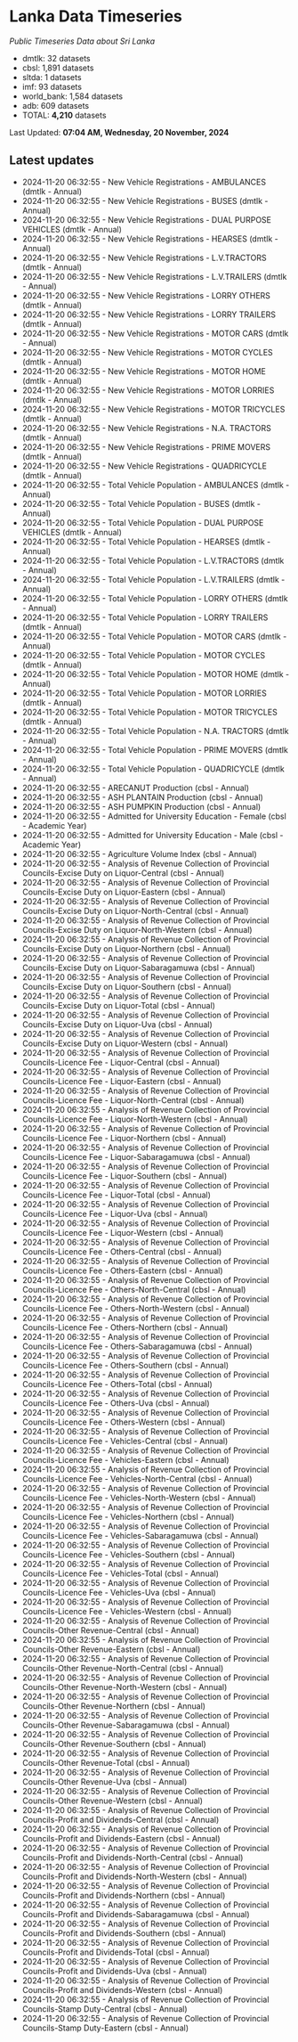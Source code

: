 # Lanka Data Timeseries
*Public Timeseries Data about Sri Lanka*

* dmtlk: 32 datasets
* cbsl: 1,891 datasets
* sltda: 1 datasets
* imf: 93 datasets
* world_bank: 1,584 datasets
* adb: 609 datasets
* TOTAL: **4,210** datasets

Last Updated: **07:04 AM, Wednesday, 20 November, 2024**

## Latest updates

* 2024-11-20 06:32:55 - New Vehicle Registrations - AMBULANCES (dmtlk - Annual)
* 2024-11-20 06:32:55 - New Vehicle Registrations - BUSES (dmtlk - Annual)
* 2024-11-20 06:32:55 - New Vehicle Registrations - DUAL PURPOSE VEHICLES (dmtlk - Annual)
* 2024-11-20 06:32:55 - New Vehicle Registrations - HEARSES (dmtlk - Annual)
* 2024-11-20 06:32:55 - New Vehicle Registrations - L.V.TRACTORS (dmtlk - Annual)
* 2024-11-20 06:32:55 - New Vehicle Registrations - L.V.TRAILERS (dmtlk - Annual)
* 2024-11-20 06:32:55 - New Vehicle Registrations - LORRY OTHERS (dmtlk - Annual)
* 2024-11-20 06:32:55 - New Vehicle Registrations - LORRY TRAILERS (dmtlk - Annual)
* 2024-11-20 06:32:55 - New Vehicle Registrations - MOTOR CARS (dmtlk - Annual)
* 2024-11-20 06:32:55 - New Vehicle Registrations - MOTOR CYCLES (dmtlk - Annual)
* 2024-11-20 06:32:55 - New Vehicle Registrations - MOTOR HOME (dmtlk - Annual)
* 2024-11-20 06:32:55 - New Vehicle Registrations - MOTOR LORRIES (dmtlk - Annual)
* 2024-11-20 06:32:55 - New Vehicle Registrations - MOTOR TRICYCLES (dmtlk - Annual)
* 2024-11-20 06:32:55 - New Vehicle Registrations - N.A. TRACTORS (dmtlk - Annual)
* 2024-11-20 06:32:55 - New Vehicle Registrations - PRIME MOVERS (dmtlk - Annual)
* 2024-11-20 06:32:55 - New Vehicle Registrations - QUADRICYCLE (dmtlk - Annual)
* 2024-11-20 06:32:55 - Total Vehicle Population - AMBULANCES (dmtlk - Annual)
* 2024-11-20 06:32:55 - Total Vehicle Population - BUSES (dmtlk - Annual)
* 2024-11-20 06:32:55 - Total Vehicle Population - DUAL PURPOSE VEHICLES (dmtlk - Annual)
* 2024-11-20 06:32:55 - Total Vehicle Population - HEARSES (dmtlk - Annual)
* 2024-11-20 06:32:55 - Total Vehicle Population - L.V.TRACTORS (dmtlk - Annual)
* 2024-11-20 06:32:55 - Total Vehicle Population - L.V.TRAILERS (dmtlk - Annual)
* 2024-11-20 06:32:55 - Total Vehicle Population - LORRY OTHERS (dmtlk - Annual)
* 2024-11-20 06:32:55 - Total Vehicle Population - LORRY TRAILERS (dmtlk - Annual)
* 2024-11-20 06:32:55 - Total Vehicle Population - MOTOR CARS (dmtlk - Annual)
* 2024-11-20 06:32:55 - Total Vehicle Population - MOTOR CYCLES (dmtlk - Annual)
* 2024-11-20 06:32:55 - Total Vehicle Population - MOTOR HOME (dmtlk - Annual)
* 2024-11-20 06:32:55 - Total Vehicle Population - MOTOR LORRIES (dmtlk - Annual)
* 2024-11-20 06:32:55 - Total Vehicle Population - MOTOR TRICYCLES (dmtlk - Annual)
* 2024-11-20 06:32:55 - Total Vehicle Population - N.A. TRACTORS (dmtlk - Annual)
* 2024-11-20 06:32:55 - Total Vehicle Population - PRIME MOVERS (dmtlk - Annual)
* 2024-11-20 06:32:55 - Total Vehicle Population - QUADRICYCLE (dmtlk - Annual)
* 2024-11-20 06:32:55 - ARECANUT Production (cbsl - Annual)
* 2024-11-20 06:32:55 - ASH PLANTAIN Production (cbsl - Annual)
* 2024-11-20 06:32:55 - ASH PUMPKIN Production (cbsl - Annual)
* 2024-11-20 06:32:55 - Admitted for University Education - Female (cbsl - Academic Year)
* 2024-11-20 06:32:55 - Admitted for University Education - Male (cbsl - Academic Year)
* 2024-11-20 06:32:55 - Agriculture Volume Index (cbsl - Annual)
* 2024-11-20 06:32:55 - Analysis of Revenue Collection of Provincial Councils-Excise Duty on Liquor-Central (cbsl - Annual)
* 2024-11-20 06:32:55 - Analysis of Revenue Collection of Provincial Councils-Excise Duty on Liquor-Eastern (cbsl - Annual)
* 2024-11-20 06:32:55 - Analysis of Revenue Collection of Provincial Councils-Excise Duty on Liquor-North-Central (cbsl - Annual)
* 2024-11-20 06:32:55 - Analysis of Revenue Collection of Provincial Councils-Excise Duty on Liquor-North-Western (cbsl - Annual)
* 2024-11-20 06:32:55 - Analysis of Revenue Collection of Provincial Councils-Excise Duty on Liquor-Northern (cbsl - Annual)
* 2024-11-20 06:32:55 - Analysis of Revenue Collection of Provincial Councils-Excise Duty on Liquor-Sabaragamuwa (cbsl - Annual)
* 2024-11-20 06:32:55 - Analysis of Revenue Collection of Provincial Councils-Excise Duty on Liquor-Southern (cbsl - Annual)
* 2024-11-20 06:32:55 - Analysis of Revenue Collection of Provincial Councils-Excise Duty on Liquor-Total (cbsl - Annual)
* 2024-11-20 06:32:55 - Analysis of Revenue Collection of Provincial Councils-Excise Duty on Liquor-Uva (cbsl - Annual)
* 2024-11-20 06:32:55 - Analysis of Revenue Collection of Provincial Councils-Excise Duty on Liquor-Western (cbsl - Annual)
* 2024-11-20 06:32:55 - Analysis of Revenue Collection of Provincial Councils-Licence Fee - Liquor-Central (cbsl - Annual)
* 2024-11-20 06:32:55 - Analysis of Revenue Collection of Provincial Councils-Licence Fee - Liquor-Eastern (cbsl - Annual)
* 2024-11-20 06:32:55 - Analysis of Revenue Collection of Provincial Councils-Licence Fee - Liquor-North-Central (cbsl - Annual)
* 2024-11-20 06:32:55 - Analysis of Revenue Collection of Provincial Councils-Licence Fee - Liquor-North-Western (cbsl - Annual)
* 2024-11-20 06:32:55 - Analysis of Revenue Collection of Provincial Councils-Licence Fee - Liquor-Northern (cbsl - Annual)
* 2024-11-20 06:32:55 - Analysis of Revenue Collection of Provincial Councils-Licence Fee - Liquor-Sabaragamuwa (cbsl - Annual)
* 2024-11-20 06:32:55 - Analysis of Revenue Collection of Provincial Councils-Licence Fee - Liquor-Southern (cbsl - Annual)
* 2024-11-20 06:32:55 - Analysis of Revenue Collection of Provincial Councils-Licence Fee - Liquor-Total (cbsl - Annual)
* 2024-11-20 06:32:55 - Analysis of Revenue Collection of Provincial Councils-Licence Fee - Liquor-Uva (cbsl - Annual)
* 2024-11-20 06:32:55 - Analysis of Revenue Collection of Provincial Councils-Licence Fee - Liquor-Western (cbsl - Annual)
* 2024-11-20 06:32:55 - Analysis of Revenue Collection of Provincial Councils-Licence Fee - Others-Central (cbsl - Annual)
* 2024-11-20 06:32:55 - Analysis of Revenue Collection of Provincial Councils-Licence Fee - Others-Eastern (cbsl - Annual)
* 2024-11-20 06:32:55 - Analysis of Revenue Collection of Provincial Councils-Licence Fee - Others-North-Central (cbsl - Annual)
* 2024-11-20 06:32:55 - Analysis of Revenue Collection of Provincial Councils-Licence Fee - Others-North-Western (cbsl - Annual)
* 2024-11-20 06:32:55 - Analysis of Revenue Collection of Provincial Councils-Licence Fee - Others-Northern (cbsl - Annual)
* 2024-11-20 06:32:55 - Analysis of Revenue Collection of Provincial Councils-Licence Fee - Others-Sabaragamuwa (cbsl - Annual)
* 2024-11-20 06:32:55 - Analysis of Revenue Collection of Provincial Councils-Licence Fee - Others-Southern (cbsl - Annual)
* 2024-11-20 06:32:55 - Analysis of Revenue Collection of Provincial Councils-Licence Fee - Others-Total (cbsl - Annual)
* 2024-11-20 06:32:55 - Analysis of Revenue Collection of Provincial Councils-Licence Fee - Others-Uva (cbsl - Annual)
* 2024-11-20 06:32:55 - Analysis of Revenue Collection of Provincial Councils-Licence Fee - Others-Western (cbsl - Annual)
* 2024-11-20 06:32:55 - Analysis of Revenue Collection of Provincial Councils-Licence Fee - Vehicles-Central (cbsl - Annual)
* 2024-11-20 06:32:55 - Analysis of Revenue Collection of Provincial Councils-Licence Fee - Vehicles-Eastern (cbsl - Annual)
* 2024-11-20 06:32:55 - Analysis of Revenue Collection of Provincial Councils-Licence Fee - Vehicles-North-Central (cbsl - Annual)
* 2024-11-20 06:32:55 - Analysis of Revenue Collection of Provincial Councils-Licence Fee - Vehicles-North-Western (cbsl - Annual)
* 2024-11-20 06:32:55 - Analysis of Revenue Collection of Provincial Councils-Licence Fee - Vehicles-Northern (cbsl - Annual)
* 2024-11-20 06:32:55 - Analysis of Revenue Collection of Provincial Councils-Licence Fee - Vehicles-Sabaragamuwa (cbsl - Annual)
* 2024-11-20 06:32:55 - Analysis of Revenue Collection of Provincial Councils-Licence Fee - Vehicles-Southern (cbsl - Annual)
* 2024-11-20 06:32:55 - Analysis of Revenue Collection of Provincial Councils-Licence Fee - Vehicles-Total (cbsl - Annual)
* 2024-11-20 06:32:55 - Analysis of Revenue Collection of Provincial Councils-Licence Fee - Vehicles-Uva (cbsl - Annual)
* 2024-11-20 06:32:55 - Analysis of Revenue Collection of Provincial Councils-Licence Fee - Vehicles-Western (cbsl - Annual)
* 2024-11-20 06:32:55 - Analysis of Revenue Collection of Provincial Councils-Other Revenue-Central (cbsl - Annual)
* 2024-11-20 06:32:55 - Analysis of Revenue Collection of Provincial Councils-Other Revenue-Eastern (cbsl - Annual)
* 2024-11-20 06:32:55 - Analysis of Revenue Collection of Provincial Councils-Other Revenue-North-Central (cbsl - Annual)
* 2024-11-20 06:32:55 - Analysis of Revenue Collection of Provincial Councils-Other Revenue-North-Western (cbsl - Annual)
* 2024-11-20 06:32:55 - Analysis of Revenue Collection of Provincial Councils-Other Revenue-Northern (cbsl - Annual)
* 2024-11-20 06:32:55 - Analysis of Revenue Collection of Provincial Councils-Other Revenue-Sabaragamuwa (cbsl - Annual)
* 2024-11-20 06:32:55 - Analysis of Revenue Collection of Provincial Councils-Other Revenue-Southern (cbsl - Annual)
* 2024-11-20 06:32:55 - Analysis of Revenue Collection of Provincial Councils-Other Revenue-Total (cbsl - Annual)
* 2024-11-20 06:32:55 - Analysis of Revenue Collection of Provincial Councils-Other Revenue-Uva (cbsl - Annual)
* 2024-11-20 06:32:55 - Analysis of Revenue Collection of Provincial Councils-Other Revenue-Western (cbsl - Annual)
* 2024-11-20 06:32:55 - Analysis of Revenue Collection of Provincial Councils-Profit and Dividends-Central (cbsl - Annual)
* 2024-11-20 06:32:55 - Analysis of Revenue Collection of Provincial Councils-Profit and Dividends-Eastern (cbsl - Annual)
* 2024-11-20 06:32:55 - Analysis of Revenue Collection of Provincial Councils-Profit and Dividends-North-Central (cbsl - Annual)
* 2024-11-20 06:32:55 - Analysis of Revenue Collection of Provincial Councils-Profit and Dividends-North-Western (cbsl - Annual)
* 2024-11-20 06:32:55 - Analysis of Revenue Collection of Provincial Councils-Profit and Dividends-Northern (cbsl - Annual)
* 2024-11-20 06:32:55 - Analysis of Revenue Collection of Provincial Councils-Profit and Dividends-Sabaragamuwa (cbsl - Annual)
* 2024-11-20 06:32:55 - Analysis of Revenue Collection of Provincial Councils-Profit and Dividends-Southern (cbsl - Annual)
* 2024-11-20 06:32:55 - Analysis of Revenue Collection of Provincial Councils-Profit and Dividends-Total (cbsl - Annual)
* 2024-11-20 06:32:55 - Analysis of Revenue Collection of Provincial Councils-Profit and Dividends-Uva (cbsl - Annual)
* 2024-11-20 06:32:55 - Analysis of Revenue Collection of Provincial Councils-Profit and Dividends-Western (cbsl - Annual)
* 2024-11-20 06:32:55 - Analysis of Revenue Collection of Provincial Councils-Stamp Duty-Central (cbsl - Annual)
* 2024-11-20 06:32:55 - Analysis of Revenue Collection of Provincial Councils-Stamp Duty-Eastern (cbsl - Annual)